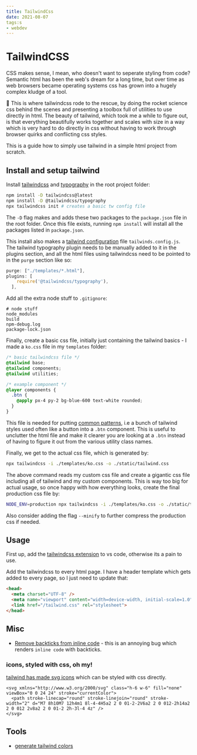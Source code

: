 ```yaml
---
title: TailwindCss
date: 2021-08-07
tags:s
- webdev
---
```


# TailwindCSS

CSS makes sense, I  mean, who doesn't want to seperate styling from code? Semantic html has been the web's dream for a long time, but over time as web browsers became operating systems css has grown into a hugely complex kludge of a tool. 

🏇  This is where tailwindcss rode to the rescue, by doing the rocket science css behind the scenes and presenting a toolbox full of utilities to use directly in html. The beauty of tailwind, which took me a while to figure out, is that everything beautifully works together and scales with size in a way which is very hard to do directly in css without having to work through browser quirks and conflicting css styles.

This is a guide how to simply use tailwind in a simple html project from scratch.

## Install and setup tailwind

Install [tailwindcss](https://tailwindcss.com/docs/installation) and [typography](https://github.com/tailwindlabs/tailwindcss-typography) in the root project folder:

```bash
npm install -D tailwindcss@latest
npm install -D @tailwindcss/typography
npx tailwindcss init # creates a basic tw config file
```

The `-D` flag makes and adds these two packages to the `package.json` file in the root folder. Once this file exists, running `npm install` will install all the packages listed in `package.json`.

This install also makes a [tailwind configuration](https://tailwindcss.com/docs/configuration) file `tailwinds.config.js`. The tailwind typography plugin needs to be manually added to it in the plugins section, and all the html files using tailwindcss need to be pointed to in the `purge` section like so:

```js
purge: ["./templates/*.html"],
plugins: [
    require('@tailwindcss/typography'),
  ],
```

Add all the extra node stuff to `.gitignore`:

```gitignore
# node stuff
node_modules
build
npm-debug.log
package-lock.json
```

Finally, create a basic css file, initially just containing the tailwind basics - I made a `ko.css` file in my `templates` folder:

```css
/* basic tailwindcss file */
@tailwind base;
@tailwind components;
@tailwind utilities;

/* example component */
@layer components {
  .btn {
    @apply px-4 py-2 bg-blue-600 text-white rounded;
  }
}
```

This file is needed for putting [common patterns](https://tailwindcss.com/docs/extracting-components), i.e a bunch of tailwind styles used often like a button into a `.btn` component. This is useful to unclutter the html file and make it clearer you are looking at a `.btn` instead of having to figure it out from the various utility class names.

Finally, we get to the actual css file, which is generated by:

```bash
npx tailwindcss -i ./templates/ko.css -o ./static/tailwind.css
```

The above command reads my custom css file and create a gigantic css file including all of tailwind and my custom components. This is way too big for actual usage, so once happy with how everything looks, create the final production css file by:

```bash
NODE_ENV=production npx tailwindcss -i ./templates/ko.css -o ./static/tailwind.css
```

Also consider adding the flag `--minify` to further compress the production css if needed.

## Usage

First up, add the [tailwindcss extension](https://marketplace.visualstudio.com/items?itemName=bradlc.vscode-tailwindcss) to vs code, otherwise its a pain to use.

Add the tailwindcss to every html page. I have a header template which gets added to every page, so I just need to update that:

```html
<head>
  <meta charset="UTF-8" />
  <meta name="viewport" content="width=device-width, initial-scale=1.0" />
  <link href="/tailwind.css" rel="stylesheet">
</head>
```

## Misc
* [Remove backticks from inline code](https://github.com/tailwindlabs/tailwindcss-typography/issues/135#issuecomment-817342650) - this is an annoying bug which renders `inline code` with backticks.

### icons, styled with css, oh my!

[tailwind has made svg icons](https://heroicons.com) which can be styled with css directly.

```
<svg xmlns="http://www.w3.org/2000/svg" class="h-6 w-6" fill="none" viewBox="0 0 24 24" stroke="currentColor">
  <path stroke-linecap="round" stroke-linejoin="round" stroke-width="2" d="M7 8h10M7 12h4m1 8l-4-4H5a2 2 0 01-2-2V6a2 2 0 012-2h14a2 2 0 012 2v8a2 2 0 01-2 2h-3l-4 4z" />
</svg>
```

##   Tools

- [generate tailwind colors](https://javisperez.github.io/tailwindcolorshades/)